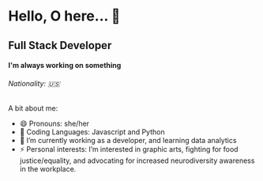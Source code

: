 # Hello, O here...  👋
## Full Stack Developer

#### I'm always working on something
###### Nationality: 🇺🇸


A bit about me:

- 😄 Pronouns: she/her
- 🔭 Coding Languages: Javascript and Python
- 🌱 I’m currently working as a developer, and learning data analytics
- ⚡ Personal interests:  I’m interested in graphic arts, fighting for food justice/equality, and advocating for increased neurodiversity awareness in the workplace.






<!--
**osita-igwe/osita-igwe** is a ✨ _special_ ✨ repository because its `README.md` (this file) appears on your GitHub profile.

Here are some ideas to get you started:

-  I’m currently working on ...
- 🌱 I’m currently learning ...
- 👯 I’m looking to collaborate on ...
- 🤔 I’m looking for help with ...
- 💬 Ask me about ...
- 📫 How to reach me: ...
- 😄 Pronouns: ...
-  Fun fact: ...
-->
